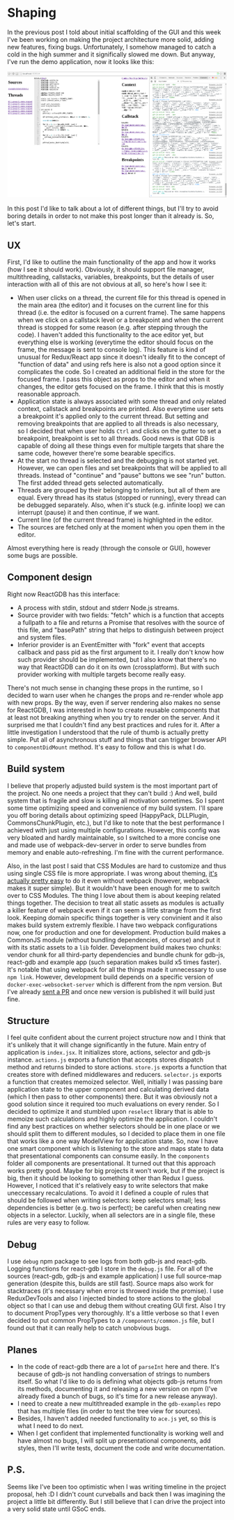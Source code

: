 # Shaping

In the previous post I told about initial scaffolding of the GUI and this week I've been working on making the project architecture more solid, adding new features, fixing bugs. Unfortunately, I somehow managed to catch a cold in the high summer and it significally slowed me down. But anyway, I've run the demo application, now it looks like this:

![Snapshot](assets/images/demo.jpg)

In this post I'd like to talk about a lot of different things, but I'll try to avoid boring details in order to not make this post longer than it already is. So, let's start.

## UX
First, I'd like to outline the main functionality of the app and how it works (how I see it should work). Obviously, it should support file manager, multithreading, callstacks, variables, breakpoints, but the details of user interaction with all of this are not obvious at all, so here's how I see it:

* When user clicks on a thread, the current file for this thread is opened in the main area (the editor) and it focuses on the current line for this thread (i.e. the editor is focused on a current frame). The same happens when we click on a callstack level or a breakpoint and when the current thread is stopped for some reason (e.g. after stepping through the code). I haven't added this functionality to the ace editor yet, but everything else is working (everytime the editor should focus on the frame, the message is sent to console log). This feature is kind of unusual for Redux/React app since it doesn't ideally fit to the concept of "function of data" and using refs here is also not a good option since it complicates the code. So I created an additional field in the store for the focused frame. I pass this object as props to the editor and when it changes, the editor gets focused on the frame. I think that this is mostly reasonable approach.
* Application state is always associated with some thread and only related context, callstack and breakpoints are printed. Also everytime user sets a breakpoint it's applied only to the current thread. But setting and removing breakpoints that are applied to all threads is also necessary, so I decided that when user holds `Ctrl` and clicks on the gutter to set a breakpoint, breakpoint is set to all threads. Good news is that GDB is capable of doing all these things even for multiple targets that share the same code, however there're some bearable specifics.
* At the start no thread is selected and the debugging is not started yet. However, we can open files and set breakpoints that will be applied to all threads. Instead of "continue"  and "pause" buttons we see "run" button.  The first added thread gets selected automatically.
* Threads are grouped by their belonging to inferiors, but all of them are equal. Every thread has its status (stopped or running), every thread can be debugged separately. Also, when it's stuck (e.g. infinite loop) we can interrupt (pause) it and then continue, if we want.
* Current line (of the current thread frame) is highlighted in the editor.
* The sources are fetched only at the moment when you open them in the editor.

Almost everything here is ready (through the console or GUI), however some bugs are possible.

## Component design
Right now ReactGDB has this interface:
* A process with stdin, stdout and stderr Node.js streams.
* Source provider with two fields: "fetch" which is a function that accepts a fullpath to a file and returns a Promise that resolves with the source of this file, and "basePath" string that helps to distinguish between project and system files.
* Inferior provider is an EventEmitter with "fork" event that accepts callback and pass pid as the first argument to it. I really don't know how such provider should be implemented, but I also know that there's no way that ReactGDB can do it on its own (crossplatform). But with such provider working with multiple targets become really easy.

There's not much sense in changing these props in the runtime, so I decided to warn user when he changes the props and re-render whole app with new props. By the way, even if server rendering also makes no sense for ReactGDB, I was interested in how to create reusable components that at least not breaking anything when you try to render on the server. And it surprised me that I couldn't find any best practices and rules for it. After a little investigation I understood that the rule of thumb is actually pretty simple. Put all of asynchronous stuff and things that can trigger browser API to `componentDidMount` method. It's easy to follow and this is what I do.

## Build system
I believe that properly adjusted build system is the most important part of the project. No one needs a project that they can't build :) And well, build system that is fragile and slow is killing all motivation sometimes. So I spent some time optimizing speed and convenience of my build system. I'll spare you off boring details about optimizing speed (HappyPack, DLLPlugin, CommonsChunkPlugin, etc.), but I'd like to note that the best performance I achieved with just using multiple configurations. However, this config was very bloated and hardly maintainable, so I switched to a more concise one and made use of webpack-dev-server in order to serve bundles from memory and enable auto-refreshing. I'm fine with the current performance.  

Also, in the last post I said that CSS Modules are hard to customize and thus using single CSS file is more appropriate. I was wrong about theming, [it's actually pretty easy](https://github.com/css-modules/css-modules/blob/master/docs/theming.md) to do it even without webpack (however, webpack makes it super simple). But it wouldn't have been enough for me to switch over to CSS Modules. The thing I love about them is about keeping related things together. The decision to treat all static assets as modules is actually a killer feature of webpack even if it can seem a little strange from the first look. Keeping domain specific things together is very convinient and it also makes build system extremly flexible. I have two webpack configurations now, one for production and one for development. Production build makes a CommonJS module (without bundling dependencies, of course) and put it with its static assets to a `lib` folder. Development build makes two chunks: vendor chunk for all third-party dependencies and bundle chunk for gdb-js, react-gdb and example app (such separation makes build x5 times faster). It's notable that using webpack for all the things made it unnecessary to use `npm link`. However, development build depends on a specific version of `docker-exec-websocket-server` which is different from the npm version. But I've already [sent a PR](https://github.com/taskcluster/docker-exec-websocket-server/pull/7) and once new version is published it will build just fine.

## Structure
I feel quite confident about the current project structure now and I think that it's unlikely that it will change significantly in the future. Main entry of application is `index.jsx`. It initializes store, actions, selector and gdb-js instance. `actions.js` exports a function that accepts stores dispatch method and returns binded to store actions. `store.js` exports a function that creates store with defined middlewares and reducers. `selector.js` exports a function that creates memoized selector. Well, initially I was passing bare application state to the upper component and calculating derived data (which I then pass to other components) there. But it was obviously not a good solution since it required too much evaluations on every render. So I decided to optimize it and stumbled upon `reselect` library that is able to memoize such calculations and highly optimize the application. I couldn't find any best practices on whether selectors should be in one place or we should split them to different modules, so I decided to place them in one file that works like a one way ModelView for application state. So, now I have one smart component which is listening to the store and   maps state to data that presentational components can consume easily. In the `components` folder all components are presentational. It turned out that this approach works pretty good. Maybe for big projects it won't work, but if the project is big, then it should be looking to something other than Redux I guess. However, I noticed that it's relatively easy to write selectors that make uneccessary recalculations. To avoid it I defined a couple of rules that should be followed when writing selectors: keep selectors small; less dependencies is better (e.g. two is perfect); be careful when creating new objects in a selector. Luckily, when all selectors are in a single file, these rules are very easy to follow.

## Debug
I use `debug` npm package to see logs from both gdb-js and react-gdb. Logging functions for react-gdb I store in the  `debug.js` file. For all of the sources (react-gdb, gdb-js and example application) I use full source-map generation (despite this, builds are still fast). Source maps also work for stacktraces (it's necessary when error is throwed inside the promise).  I use ReduxDevTools and also I injected binded to store actions to the global object so that I can use and debug them without creating GUI first. Also I try to document PropTypes very thoroughly. It's a little verbose so that I even decided to put common PropTypes to a `/components/common.js` file, but I found out that it can really help to catch unobvious bugs.

## Planes
* In the code of react-gdb there are a lot of `parseInt` here and there. It's because of gdb-js not handling conversation of strings to numbers itself. So what I'd like to do is defining what objects gdb-js returns from its methods, documenting it and releasing a new version on npm (I've already fixed a bunch of bugs, so it's time for a new release anyway).
* I need to create a new multithreaded example in the `gdb-examples` repo that has multiple files (in order to test the tree view for sources).
* Besides, I haven't added needed functionality to `ace.js` yet, so this is what I need to do next.
* When I get confident that implemented functionality is working well and have almost no bugs, I will split up presentational components, add styles, then I'll write tests, document the code and write documentation.

## P.S.
Seems like I've been too optimistic when I was writing timeline in the project proposal, heh :D I didn't count curveballs and back then I was imagining the project a little bit differently. But I still believe that I can drive the project into a very solid state until GSoC ends.
